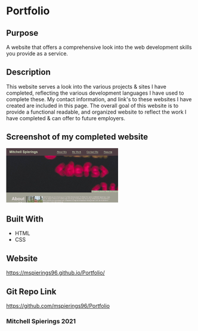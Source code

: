 # Portfolio

## Purpose
A website that offers a comprehensive look into the web development skills you provide as a service. 

## Description
This website serves a look into the various projects & sites I have completed, reflecting the various development languages I have used to complete these. My contact information, and link's to these websites I have created are included in this page. The overall goal of this website is to provide a functional readable, and organized website to reflect the work I have completed & can offer to future employers.

## Screenshot of my completed website

<img src="https://github.com/mspierings96/Portfolio/blob/main/assets/Images/Siteshot.png" width="300">

## Built With
* HTML
* CSS

## Website
https://mspierings96.github.io/Portfolio/

## Git Repo Link
https://github.com/mspierings96/Portfolio

### Mitchell Spierings 2021
